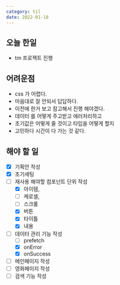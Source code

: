 ```yaml
---
category: til
date: 2022-01-18
---
```


## 오늘 한일

- tm 프로젝트 진행

## 어려운점

- css 가 어렵다.
- 마음대로 잘 안되서 답답하다.
- 이전에 한거 보고 참고해서 진행 해야겠다.
- 데이터 를 어떻게 주고받고 에러처리하고
- 초기값은 어떻게 줄 것이고 타입을 어떻게 할지
- 고민하다 시간이 다 가는 것 같다.

## 해야 할 일

- [x] 기획안 작성
- [x] 초기세팅
- [ ] 재사용 해야할 컴포넌트 단위 작성
  - [x] 아이템,
  - [ ] 케로셀,
  - [ ] 스크롤
  - [x] 버튼
  - [x] 타이틀
  - [x] 내용
- [ ] 데이터 관리 기능 작성
  - [ ] prefetch
  - [x] onError
  - [x] onSuccess
- [ ] 메인페이지 작성
- [ ] 영화페이지 작성
- [ ] 검색 기능 작성
